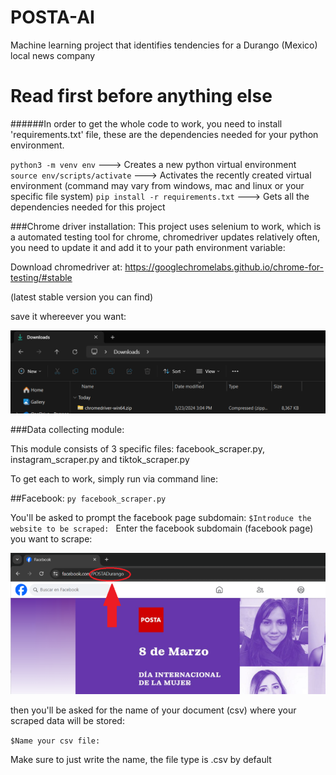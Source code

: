 # POSTA-AI
Machine learning project that identifies tendencies for a Durango (Mexico) local news company

# Read first before anything else
######In order to get the whole code to work, you need to install 'requirements.txt' file, these are the dependencies needed for your python environment.

`python3 -m venv env` ---> Creates a new python virtual environment
`source env/scripts/activate` ---> Activates the recently created virtual environment (command may vary from windows, mac and linux or your specific file system)
`pip install -r requirements.txt` ---> Gets all the dependencies needed for this project

###Chrome driver installation:
This project uses selenium to work, which is a automated testing tool for chrome, chromedriver updates relatively often, you need to update it and add it to your path environment variable:

Download chromedriver at: https://googlechromelabs.github.io/chrome-for-testing/#stable

(latest stable version you can find)

save it whereever you want:

![alt text](image-2.png)


###Data collecting module:

This module consists of 3 specific files: facebook_scraper.py, instagram_scraper.py and tiktok_scraper.py

To get each to work, simply run via command line:

##Facebook:
`py facebook_scraper.py`

You'll be asked to prompt the facebook page subdomain:
`$Introduce the website to be scraped: `
Enter the facebook subdomain (facebook page) you want to scrape:

![alt text](image-1.png)

then you'll be asked for the name of your document (csv) where your scraped data will be stored:

`$Name your csv file: `

Make sure to just write the name, the file type is .csv by default



